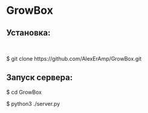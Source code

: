 # GrowBox
<h2>Установка:</h2><br>
<p>$ git clone https://github.com/AlexErAmp/GrowBox.git</p>

<h2>Запуск сервера:</h2>

<p>$ cd GrowBox</p>
<p>$ python3 ./server.py</p>

